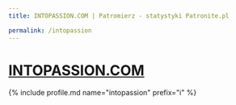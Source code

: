```yaml
---
title: INTOPASSION.COM | Patromierz - statystyki Patronite.pl

permalink: /intopassion
---
```


# [INTOPASSION.COM](https://patronite.pl/intopassion)

{% include profile.md name="intopassion" prefix="i" %}
